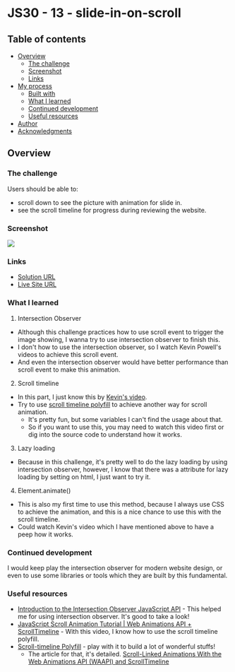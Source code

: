 # JS30 - 13 - slide-in-on-scroll

## Table of contents
  - [Overview](#overview)
    - [The challenge](#the-challenge)
    - [Screenshot](#screenshot)
    - [Links](#links)
  - [My process](#my-process)
    - [Built with](#built-with)
    - [What I learned](#what-i-learned)
    - [Continued development](#continued-development)
    - [Useful resources](#useful-resources)
  - [Author](#author)
  - [Acknowledgments](#acknowledgments)

## Overview

### The challenge

Users should be able to:

- scroll down to see the picture with animation for slide in.
- see the scroll timeline for progress during reviewing the website.

### Screenshot

![](./src/screen-record.gif)

### Links

- [Solution URL](https://github.com/Beginneraboutlife116/JS30-slide-in-on-scroll)
- [Live Site URL](https://beginneraboutlife116.github.io/JS30-slide-in-on-scroll/)

### What I learned

1. Intersection Observer
  - Although this challenge practices how to use scroll event to trigger the image showing, I wanna try to use intersection observer to finish this.
  - I don't how to use the intersection observer, so I watch Kevin Powell's videos to achieve this scroll event.
  - And even the intersection observer would have better performance than scroll event to make this animation.
2. Scroll timeline
  - In this part, I just know this by [Kevin's video](https://www.youtube.com/watch?v=VgS5CP7zlXE).
  - Try to use [scroll timeline polyfill](https://github.com/flackr/scroll-timeline) to achieve another way for scroll animation.
    - It's pretty fun, but some variables I can't find the usage about that.
    - So if you want to use this, you may need to watch this video first or dig into the source code to understand how it works.
3. Lazy loading
  - Because in this challenge, it's pretty well to do the lazy loading by using intersection observer, however, I know that there was a attribute for lazy loading by setting on html, I just want to try it.
4. Element.animate()
  - This is also my first time to use this method, because I always use CSS to achieve the animation, and this is a nice chance to use this with the scroll timeline.
  - Could watch Kevin's video which I have mentioned above to have a peep how it works.

### Continued development

I would keep play the intersection observer for modern website design, or even to use some libraries or tools which they are built by this fundamental.

### Useful resources

- [Introduction to the Intersection Observer JavaScript API](https://www.youtube.com/watch?v=T8EYosX4NOo) - This helped me for using intersection observer. It's good to take a look!
- [JavaScript Scroll Animation Tutorial | Web Animations API + ScrollTimeline](https://www.youtube.com/watch?v=VgS5CP7zlXE) - With this video, I know how to use the scroll timeline polyfill.
- [Scroll-timeline Polyfill](https://github.com/flackr/scroll-timeline) - play with it to build a lot of wonderful stuffs!
  - The article for that, it's detailed. [Scroll-Linked Animations With the Web Animations API (WAAPI) and ScrollTimeline](https://css-tricks.com/scroll-linked-animations-with-the-web-animations-api-waapi-and-scrolltimeline/)